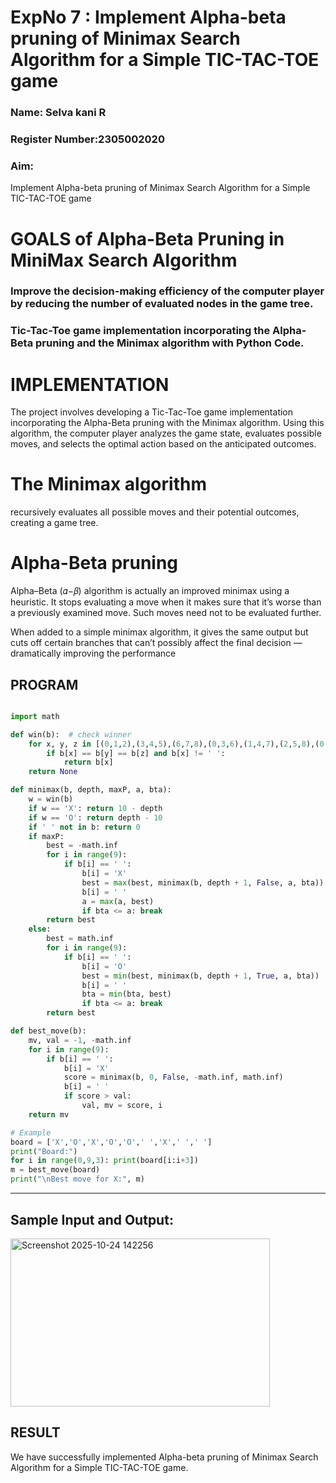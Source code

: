 <h1>ExpNo 7 : Implement Alpha-beta pruning of Minimax Search Algorithm for a Simple TIC-TAC-TOE game</h1> 
<h3>Name: Selva kani R    </h3>
<h3>Register Number:2305002020          </h3>
<H3>Aim:</H3>
<p>
Implement Alpha-beta pruning of Minimax Search Algorithm for a Simple TIC-TAC-TOE game
</p>
<h1>GOALS of Alpha-Beta Pruning in MiniMax Search Algorithm</h1>

<h3>Improve the decision-making efficiency of the computer player by reducing the number of evaluated nodes in the game tree.</h3>
<h3>Tic-Tac-Toe game implementation incorporating the Alpha-Beta pruning and the Minimax algorithm with Python Code.</h3>
<h1>IMPLEMENTATION</h1>

The project involves developing a Tic-Tac-Toe game implementation incorporating the Alpha-Beta pruning with the Minimax algorithm. Using this algorithm, the computer player analyzes the game state, evaluates possible moves, and selects the optimal action based on the anticipated outcomes.

<h1>The Minimax algorithm</h1>

recursively evaluates all possible moves and their potential outcomes, creating a game tree.

<h1>Alpha-Beta pruning</h1>

Alpha–Beta (𝛼−𝛽) algorithm is actually an improved minimax using a heuristic. It stops evaluating a move when it makes sure that it’s worse than a previously examined move. Such moves need not to be evaluated further.

When added to a simple minimax algorithm, it gives the same output but cuts off certain branches that can’t possibly affect the final decision — dramatically improving the performance

## PROGRAM
```python

import math

def win(b):  # check winner
    for x, y, z in [(0,1,2),(3,4,5),(6,7,8),(0,3,6),(1,4,7),(2,5,8),(0,4,8),(2,4,6)]:
        if b[x] == b[y] == b[z] and b[x] != ' ':
            return b[x]
    return None

def minimax(b, depth, maxP, a, bta):
    w = win(b)
    if w == 'X': return 10 - depth
    if w == 'O': return depth - 10
    if ' ' not in b: return 0
    if maxP:
        best = -math.inf
        for i in range(9):
            if b[i] == ' ':
                b[i] = 'X'
                best = max(best, minimax(b, depth + 1, False, a, bta))
                b[i] = ' '
                a = max(a, best)
                if bta <= a: break
        return best
    else:
        best = math.inf
        for i in range(9):
            if b[i] == ' ':
                b[i] = 'O'
                best = min(best, minimax(b, depth + 1, True, a, bta))
                b[i] = ' '
                bta = min(bta, best)
                if bta <= a: break
        return best

def best_move(b):
    mv, val = -1, -math.inf
    for i in range(9):
        if b[i] == ' ':
            b[i] = 'X'
            score = minimax(b, 0, False, -math.inf, math.inf)
            b[i] = ' '
            if score > val:
                val, mv = score, i
    return mv

# Example
board = ['X','O','X','O','O',' ','X',' ',' ']
print("Board:")
for i in range(0,9,3): print(board[i:i+3])
m = best_move(board)
print("\nBest move for X:", m)

```
<hr>
<h2>Sample Input and Output:</h2>

<img width="415" height="269" alt="Screenshot 2025-10-24 142256" src="https://github.com/user-attachments/assets/fef80dac-5308-4104-b788-dc6d006415d8" />


## RESULT
We have successfully implemented Alpha-beta pruning of Minimax Search Algorithm for a Simple TIC-TAC-TOE game.
